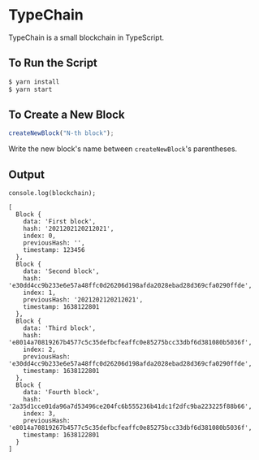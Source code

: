 # TypeChain

TypeChain is a small blockchain in TypeScript.

## To Run the Script
```bash
$ yarn install
$ yarn start
```

## To Create a New Block
```typescript
createNewBlock("N-th block");
```
Write the new block's name between `createNewBlock`'s parentheses.

## Output
`console.log(blockchain);`

```
[
  Block {
    data: 'First block',
    hash: '2021202120212021',
    index: 0,
    previousHash: '',
    timestamp: 123456
  },
  Block {
    data: 'Second block',
    hash: 'e30dd4cc9b233e6e57a48ffc0d26206d198afda2028ebad28d369cfa0290ffde',
    index: 1,
    previousHash: '2021202120212021',
    timestamp: 1638122801
  },
  Block {
    data: 'Third block',
    hash: 'e8014a70819267b4577c5c35defbcfeaffc0e85275bcc33dbf6d381080b5036f',
    index: 2,
    previousHash: 'e30dd4cc9b233e6e57a48ffc0d26206d198afda2028ebad28d369cfa0290ffde',
    timestamp: 1638122801
  },
  Block {
    data: 'Fourth block',
    hash: '2a35d1cce01da96a7d53496ce204fc6b555236b41dc1f2dfc9ba223225f88b66',
    index: 3,
    previousHash: 'e8014a70819267b4577c5c35defbcfeaffc0e85275bcc33dbf6d381080b5036f',
    timestamp: 1638122801
  }
]
```